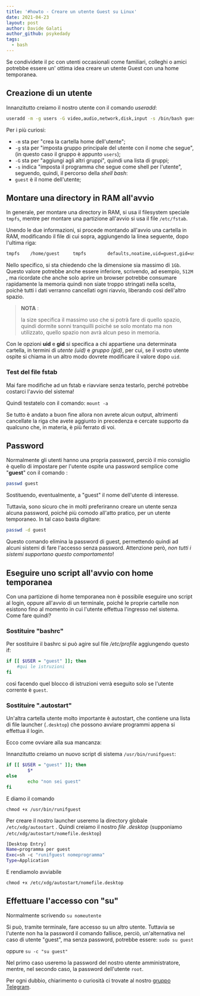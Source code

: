 ```yaml
---
title: '#howto - Creare un utente Guest su Linux'
date: 2021-04-23
layout: post
author: Davide Galati
author_github: psykedady
tags:
  - bash
---
```

Se condividete il pc con utenti occasionali come familiari, colleghi o amici potrebbe essere un' ottima idea creare un utente Guest con una home temporanea.



## Creazione di un utente 

Innanzitutto creiamo il nostro utente con il comando *useradd*: 

 ```bash
 useradd -m -g users -G video,audio,network,disk,input -s /bin/bash guest
 ```

Per i più curiosi: 

- `-m` sta per "crea la cartella home dell'utente";
- `-g` sta per "imposta gruppo principale del utente con il nome che segue", (in questo caso il gruppo è appunto `users`);
- `-G` sta per "aggiungi agli altri gruppi", quindi una lista di gruppi;
- `-s` indica "imposta il programma che segue come shell per l'utente", seguendo, quindi, il percorso della *shell bash*:
- `guest` è il nome dell'utente;



## Montare una directory in RAM all'avvio

In generale, per montare una directory in RAM, si usa il filesystem speciale `tmpfs`, mentre per montare una partizione all'avvio si usa il file `/etc/fstab`.

Unendo le due informazioni, si procede montando all'avvio una cartella in RAM, modificando il file di cui sopra, aggiungendo la linea seguente, dopo l'ultima riga: 

```bash
tmpfs    /home/guest     tmpfs        defaults,noatime,uid=guest,gid=users,mode=700,size=1G    0 0 
```

Nello specifico, si sta chiedendo che la dimensione sia massimo di `1Gb`. Questo valore potrebbe anche essere inferiore, scrivendo, ad esempio, `512M` , ma ricordate che anche solo aprire un browser potrebbe consumare rapidamente la memoria quindi non siate troppo stringati nella scelta, poichè tutti i dati verranno cancellati ogni riavvio, liberando così dell'altro spazio. 

> **NOTA** : 
>
> la size specifica il massimo uso che si potrà fare di quello spazio, quindi dormite sonni tranquilli poiché se solo montato ma non utilizzato, quello spazio non avrà alcun peso in memoria.

Con le opzioni **uid** e **gid** si specifica a chi appartiene una determinata cartella, in termini di *utente (uid)* e *gruppo (gid)*,  per cui, se il vostro utente ospite si chiama in un altro modo dovrete modificare il valore dopo `uid`.

### Test del file fstab
Mai fare modifiche ad un fstab e riavviare senza testarlo, perché potrebbe costarci l'avvio del sistema! 

Quindi testatelo con il comando: 
`mount -a`

Se tutto è andato a buon fine allora non avrete alcun output, altrimenti cancellate la riga che avete aggiunto in precedenza e cercate supporto da qualcuno che, in materia, è più ferrato di voi.


## Password
Normalmente gli utenti hanno una propria password, perciò il mio consiglio è quello di impostare per l'utente ospite una password semplice come "**guest**" con il comando : 

```bash
passwd guest
```

Sostituendo, eventualmente, a "guest" il nome dell'utente di interesse. 


Tuttavia, sono sicuro che in molti preferiranno creare un utente senza alcuna password, poiché più comodo all'atto pratico, per un utente temporaneo. In tal caso basta digitare: 

```bash
passwd -d guest 
```

Questo comando elimina la password di guest, permettendo quindi ad alcuni sistemi di fare l'accesso senza password. Attenzione però, *non tutti i sistemi supportano questo comportamento*!


## Eseguire uno script all'avvio con home temporanea

Con una partizione di home temporanea non è possibile eseguire uno script al login, oppure all'avvio di un terminale, poiché le proprie cartelle non esistono fino al momento in cui l'utente effettua l'ingresso nel sistema. Come fare quindi? 


### Sostituire "bashrc"

Per sostituire il bashrc si può agire sul file */etc/profile* aggiungendo questo if: 

```bash
if [[ $USER = "guest" ]]; then 
	#qui le istruzioni
fi
```



così facendo quel blocco di istruzioni verrà eseguito solo se l'utente corrente è `guest`.



### Sostituire ".autostart"

Un'altra cartella utente molto importante è autostart, che contiene una lista di file launcher (`.desktop`) che possono avviare programmi appena si effettua il login.

Ecco come ovviare alla sua mancanza:

Innanzitutto creiamo un nuovo script di sistema `/usr/bin/runifguest`: 

```bash
if [[ $USER = "guest" ]]; then
        $*
else
        echo "non sei guest"
fi
```

E diamo il comando

`chmod +x /usr/bin/runifguest` 



Per creare il nostro launcher useremo la directory globale `/etc/xdg/autostart` . Quindi creiamo il nostro *file .desktop* (supponiamo `/etc/xdg/autostart/nomefile.desktop`)

```bash
[Desktop Entry]
Name=programma per guest
Exec=sh -c "runifguest nomeprogramma"
Type=Application
```



E rendiamolo avviabile

`chmod +x /etc/xdg/autostart/nomefile.desktop`

## Effettuare l'accesso con "su"

Normalmente scrivendo 
`su nomeutente` 

Si può, tramite terminale, fare accesso su un altro utente. Tuttavia se l'utente non ha la password il comando fallisce, perciò, un'alternativa nel caso di utente "guest", ma senza password, potrebbe essere: 
`sudo su guest`

oppure
`su -c "su guest"`



Nel primo caso useremo la password del nostro utente amministratore, mentre, nel secondo caso, la password dell'utente `root`.



Per ogni dubbio, chiarimento o curiosità ci trovate al nostro [gruppo Telegram](https://t.me/linuxpeople).
